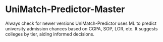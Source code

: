 # UniMatch-Predictor-Master
Always check for newer versions
UniMatch-Predictor uses ML to predict university admission chances based on CGPA, SOP, LOR, etc. It suggests colleges by tier, aiding informed decisions.
